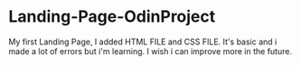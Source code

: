 # Landing-Page-OdinProject
My first Landing Page, I added HTML FILE and CSS FILE. It's basic and 
i made a lot of errors but i'm learning. I wish i can improve more in the
future.

